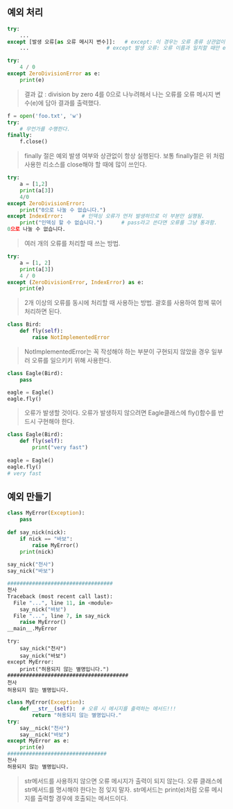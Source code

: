 ## 예외 처리

```python
try:
    ...
except [발생 오류[as 오류 메시지 변수]]:	# except: 이 경우는 오류 종류 상관없이 except블록 수행
    ...							# except 발생 오류: 오류 이름과 일치할 때만 except블록 수행
```

```python
try:
    4 / 0
except ZeroDivisionError as e:
    print(e)
```

> 결과 값 : division by zero 4를 0으로 나누려해서 나는 오류를 오류 메시지 변수(e)에 담아 결과를 출력했다.

```python
f = open('foo.txt', 'w')
try:
    # 무언가를 수행한다.
finally:
    f.close()
```

> finally 절은 예외 발생 여부와 상관없이 항상 실행된다. 보통 finally절은 위 처럼 사용한 리소스를 close해야 할 때에 많이 쓰인다.

```python
try:
    a = [1,2]
    print(a[3])
    4/0
except ZeroDivisionError:
    print("0으로 나눌 수 없습니다.")
except IndexError:		# 인덱싱 오류가 먼저 발생하므로 이 부분만 실행됨.
    print("인덱싱 할 수 없습니다.")		# pass라고 쓴다면 오류를 그냥 통과함.
0으로 나눌 수 없습니다.
```

> 여러 개의 오류를 처리할 때 쓰는 방법.

```python
try:
	a = [1, 2]
	print(a[3])
	4 / 0
except (ZeroDivisionError, IndexError) as e:
	print(e)
```

> 2개 이상의 오류를 동시에 처리할 때 사용하는 방법. 괄호를 사용하여 함께 묶어 처리하면 된다.

```python
class Bird:
	def fly(self):
		raise NotImplementedError
```

> NotImplementedError는 꼭 작성해야 하는 부분이 구현되지 않았을 경우 일부러 오류를 일으키키 위해 사용한다.

```python
class Eagle(Bird):
	pass

eagle = Eagle()
eagle.fly()
```

> 오류가 발생할 것이다. 오류가 발생하지 않으려면 Eagle클래스에 fly()함수를 반드시 구현해야 한다.

```python
class Eagle(Bird):
	def fly(self):
		print("very fast")
		
eagle = Eagle()
eagle.fly()
# very fast
```



## 예외 만들기

```python
class MyError(Exception):
	pass
	
def say_nick(nick):
	if nick == "바보":
		raise MyError()
	print(nick)
	
say_nick("천사")
say_nick("바보")

##################################
천사
Traceback (most recent call last):
  File "...", line 11, in <module>
    say_nick("바보")
  File "...", line 7, in say_nick
    raise MyError()
__main__.MyError
```

```
try:
    say_nick("천사")
    say_nick("바보")
except MyError:
    print("허용되지 않는 별명입니다.")
#######################################
천사
허용되지 않는 별명입니다.
```

```python
class MyError(Exception):
	def __str__(self):	# 오류 시 메시지를 출력하는 메서드!!!
		return "허용되지 않는 별명입니다."
try:
	say__nick("천사")
	say__nick("바보")
except MyError as e:
	print(e)
################################
천사
허용되지 않는 별명입니다.
```

> str메서드를 사용하지 않으면 오류 메시지가 출력이 되지 않는다. 오류 클래스에 str메서드를 명시해야 한다는 점 잊지 말자. str메서드는 print(e)처럼 오류 메시지를 출력할 경우에 호출되는 메서드이다.